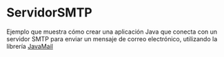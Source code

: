 ServidorSMTP
============
Ejemplo que muestra cómo crear una aplicación Java que conecta con un servidor SMTP para enviar un mensaje de correo
electrónico, utilizando la librería [JavaMail](http://www.oracle.com/technetwork/java/javamail/index.html)

